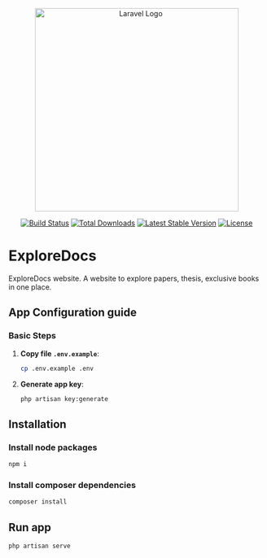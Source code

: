 <p align="center"><a href="https://laravel.com" target="_blank"><img src="https://raw.githubusercontent.com/laravel/art/master/logo-lockup/5%20SVG/2%20CMYK/1%20Full%20Color/laravel-logolockup-cmyk-red.svg" width="400" alt="Laravel Logo"></a></p>

<p align="center">
<a href="https://github.com/laravel/framework/actions"><img src="https://github.com/laravel/framework/workflows/tests/badge.svg" alt="Build Status"></a>
<a href="https://packagist.org/packages/laravel/framework"><img src="https://img.shields.io/packagist/dt/laravel/framework" alt="Total Downloads"></a>
<a href="https://packagist.org/packages/laravel/framework"><img src="https://img.shields.io/packagist/v/laravel/framework" alt="Latest Stable Version"></a>
<a href="https://packagist.org/packages/laravel/framework"><img src="https://img.shields.io/packagist/l/laravel/framework" alt="License"></a>
</p>

# ExploreDocs

ExploreDocs website. A website to explore papers, thesis, exclusive books in one place.
## App Configuration guide

### Basic Steps

1. **Copy file  `.env.example`**:
   ```bash
   cp .env.example .env
   ```

2. **Generate app key**:
   ```bash
   php artisan key:generate
   ```

## Installation

### Install node packages

```bash
npm i
```

### Install composer dependencies

```bash
composer install
```

## Run app

```bash
php artisan serve
```
